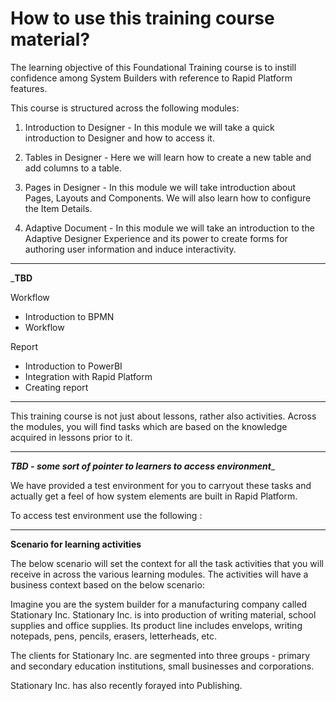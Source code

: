 # How to use this training course material?

The learning objective of this Foundational Training course is to instill confidence among System Builders with reference to Rapid Platform features.

This course is structured across the following modules:

1. Introduction to Designer - In this module we will take a quick introduction to Designer and how to access it.

2. Tables in Designer - Here we will learn how to create a new table and add columns to a table.

3. Pages in Designer - In this module we will take introduction about Pages, Layouts and Components. We will also learn how to configure the Item Details.

4. Adaptive Document - In this module we will take an introduction to the Adaptive Designer Experience and its power to create forms for authoring user information and induce interactivity.

__________________
_______TBD______

Workflow
- Introduction to BPMN
- Workflow

Report
- Introduction to PowerBI 
- Integration with Rapid Platform
- Creating report
______________

This training course is not just about lessons, rather also activities. Across the modules, you will find tasks which are based on the knowledge acquired in lessons prior to it.

_________________________
___________TBD - some sort of pointer to learners to access environment____________  

We have provided a test environment for you to carryout these tasks and actually get a feel of how system elements are built in Rapid Platform. 

To access test environment use the following :
__________________________

**Scenario for learning activities**

The below scenario will set the context for all the task activities that you will receive in across the various learning modules. The activities will have a business context based on the below scenario:

Imagine you are the system builder for a manufacturing company called Stationary Inc. Stationary Inc. is into production of writing material, school supplies and office supplies. Its product line includes envelops, writing notepads, pens, pencils, erasers, letterheads, etc. 

The clients for Stationary Inc. are segmented into three groups - primary and secondary education institutions, small businesses and corporations.

Stationary Inc. has also recently forayed into Publishing.


